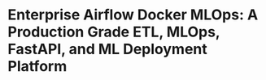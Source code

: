 # Enterprise Airflow Docker MLOps: A Production Grade ETL, MLOps, FastAPI, and ML Deployment Platform

